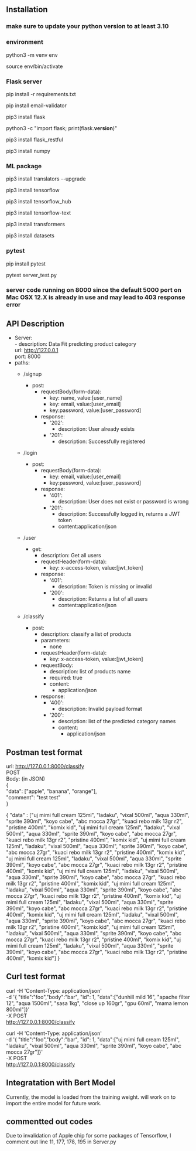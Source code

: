 ## Installation
### make sure to update your python version to at least 3.10

### environment
python3 -m venv env

source env/bin/activate

### Flask server
pip install -r requirements.txt

pip install email-validator

pip3 install flask

python3 -c "import flask; print(flask.__version__)"

pip3 install flask_restful

pip3 install numpy

### ML package
pip3 install translators --upgrade

pip3 install tensorflow

pip3 install tensorflow_hub

pip3 install tensorflow-text

pip3 install transformers

pip3 install datasets

### pytest
pip install pytest

pytest server_test.py

### server code running on 8000 since the default 5000 port on Mac OSX 12.X is already in use and may lead to 403 response error

## API Description
- Server:  
      - description: Data Fit predicting product category  
      url: http://127.0.0.1  
      port: 8000
- paths:
    - /signup
        - post:
            - requestBody(form-data):
               - key: name, value:[user_name]
               - key: email, value:[user_email]
               - key:password, value:[user_password]
            - response:
               - '202':
                   - description: User already exists
               - '201':
                   - description: Successfully registered
    - /login
        - post:
            - requestBody(form-data):
               - key: email, value:[user_email]
               - key:password, value:[user_password]
            - response:
               - '401':
                   - description: User does not exist or password is wrong
               - '201':
                   - description: Successfully logged in, returns a JWT token
                   - content:application/json
     - /user  
        - get:  
            - description: Get all users 
            - requestHeader(form-data):  
                - key: x-access-token, value:[jwt_token]
            - response:
               - '401':
                   - description: Token is missing or invalid
               - '200':
                   - description: Returns a list of all users
                   - content:application/json

     - /classify  
        - post:  
            - description: classify a list of products  
            - parameters:  
                - none
            - requestHeader(form-data):  
                - key: x-access-token, value:[jwt_token] 
            - requestBody:  
                - description: list of products name  
                - required: true  
                - content:  
                    - application/json  
            - response:  
                - '400':  
                    - description: Invalid payload format  
                - '200':
                    - description: list of the predicted category names
                    - content:
                        -  application/json  

## Postman test format
url: http://127.0.0.1:8000/classify  
POST  
Body: (in JSON)  
{  
  "data": ["apple", "banana", "orange"],  
  "comment": "test test"  
}

{
    "data" : ["uj mimi full cream 125ml", "ladaku", "vixal 500ml", "aqua 330ml", "sprite 390ml", "koyo cabe", "abc mocca 27gr", "kuaci rebo milk 13gr r2", "pristine 400ml", "komix kid",
    "uj mimi full cream 125ml", "ladaku", "vixal 500ml", "aqua 330ml", "sprite 390ml", "koyo cabe", "abc mocca 27gr", "kuaci rebo milk 13gr r2", "pristine 400ml", "komix kid",
    "uj mimi full cream 125ml", "ladaku", "vixal 500ml", "aqua 330ml", "sprite 390ml", "koyo cabe", "abc mocca 27gr", "kuaci rebo milk 13gr r2", "pristine 400ml", "komix kid",
    "uj mimi full cream 125ml", "ladaku", "vixal 500ml", "aqua 330ml", "sprite 390ml", "koyo cabe", "abc mocca 27gr", "kuaci rebo milk 13gr r2", "pristine 400ml", "komix kid",
    "uj mimi full cream 125ml", "ladaku", "vixal 500ml", "aqua 330ml", "sprite 390ml", "koyo cabe", "abc mocca 27gr", "kuaci rebo milk 13gr r2", "pristine 400ml", "komix kid",
    "uj mimi full cream 125ml", "ladaku", "vixal 500ml", "aqua 330ml", "sprite 390ml", "koyo cabe", "abc mocca 27gr", "kuaci rebo milk 13gr r2", "pristine 400ml", "komix kid",
    "uj mimi full cream 125ml", "ladaku", "vixal 500ml", "aqua 330ml", "sprite 390ml", "koyo cabe", "abc mocca 27gr", "kuaci rebo milk 13gr r2", "pristine 400ml", "komix kid",
    "uj mimi full cream 125ml", "ladaku", "vixal 500ml", "aqua 330ml", "sprite 390ml", "koyo cabe", "abc mocca 27gr", "kuaci rebo milk 13gr r2", "pristine 400ml", "komix kid",
    "uj mimi full cream 125ml", "ladaku", "vixal 500ml", "aqua 330ml", "sprite 390ml", "koyo cabe", "abc mocca 27gr", "kuaci rebo milk 13gr r2", "pristine 400ml", "komix kid",
    "uj mimi full cream 125ml", "ladaku", "vixal 500ml", "aqua 330ml", "sprite 390ml", "koyo cabe", "abc mocca 27gr", "kuaci rebo milk 13gr r2", "pristine 400ml", "komix kid"]
}


## Curl test format
curl -H 'Content-Type: application/json' \
    -d '{ "title":"foo","body":"bar", "id": 1, "data":["dunhill mild 16", "apache filter 12", "aqua 1500ml", "sasa 1kg", "close up 160gr", "gpu 60ml", "mama lemon 800ml"]}' \
    -X POST \
    http://127.0.0.1:8000/classify


curl -H 'Content-Type: application/json' \
    -d '{ "title":"foo","body":"bar", "id": 1, "data":["uj mimi full cream 125ml", "ladaku", "vixal 500ml", "aqua 330ml", "sprite 390ml", "koyo cabe", "abc mocca 27gr"]}' \
    -X POST \
    http://127.0.0.1:8000/classify

## Integratation with Bert Model
Currently, the model is loaded from the training weight. will work on to import the entire model for future work. 

## commentted out codes
Due to invalidation of Apple chip for some packages of Tensorflow, I comment out line 11, 177, 178, 195 in Server.py


